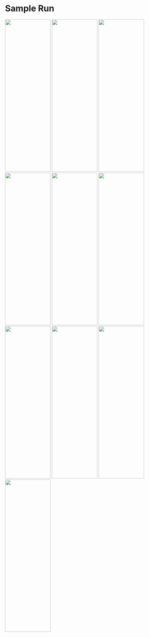 # Sample Run

<img width="150" height="500" src="https://raw.githubusercontent.com/Seif-Mustafa/My-Projects-Sample-Run-Optimized-PNG/refs/heads/main/Coffee%20Shop/1.jpg"/>
<img width="150" height="500" src="https://raw.githubusercontent.com/Seif-Mustafa/My-Projects-Sample-Run-Optimized-PNG/refs/heads/main/Coffee%20Shop/2.jpg"/>
<img width="150" height="500" src="https://raw.githubusercontent.com/Seif-Mustafa/My-Projects-Sample-Run-Optimized-PNG/refs/heads/main/Coffee%20Shop/3.jpg"/>
<img width="150" height="500" src="https://raw.githubusercontent.com/Seif-Mustafa/My-Projects-Sample-Run-Optimized-PNG/refs/heads/main/Coffee%20Shop/4.jpg"/>
<img width="150" height="500" src="https://raw.githubusercontent.com/Seif-Mustafa/My-Projects-Sample-Run-Optimized-PNG/refs/heads/main/Coffee%20Shop/5.jpg"/>
<img width="150" height="500" src="https://raw.githubusercontent.com/Seif-Mustafa/My-Projects-Sample-Run-Optimized-PNG/refs/heads/main/Coffee%20Shop/6.jpg"/>
<img width="150" height="500" src="https://raw.githubusercontent.com/Seif-Mustafa/My-Projects-Sample-Run-Optimized-PNG/refs/heads/main/Coffee%20Shop/7.jpg"/>
<img width="150" height="500" src="https://raw.githubusercontent.com/Seif-Mustafa/My-Projects-Sample-Run-Optimized-PNG/refs/heads/main/Coffee%20Shop/8.jpg"/>
<img width="150" height="500" src="https://raw.githubusercontent.com/Seif-Mustafa/My-Projects-Sample-Run-Optimized-PNG/refs/heads/main/Coffee%20Shop/9.jpg"/>
<img width="150" height="500" src="https://raw.githubusercontent.com/Seif-Mustafa/My-Projects-Sample-Run-Optimized-PNG/refs/heads/main/Coffee%20Shop/10.jpg"/>
